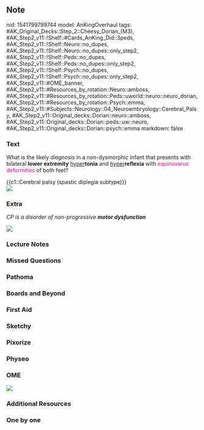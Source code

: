 ## Note
nid: 1541799799744
model: AnKingOverhaul
tags: #AK_Original_Decks::Step_2::Cheesy_Dorian_(M3), #AK_Step2_v11::!Shelf::#Cards_AnKing_Did::3peds, #AK_Step2_v11::!Shelf::Neuro::no_dupes, #AK_Step2_v11::!Shelf::Neuro::no_dupes::only_step2, #AK_Step2_v11::!Shelf::Peds::no_dupes, #AK_Step2_v11::!Shelf::Peds::no_dupes::only_step2, #AK_Step2_v11::!Shelf::Psych::no_dupes, #AK_Step2_v11::!Shelf::Psych::no_dupes::only_step2, #AK_Step2_v11::#OME_banner, #AK_Step2_v11::#Resources_by_rotation::Neuro::amboss, #AK_Step2_v11::#Resources_by_rotation::Peds::uworld::neuro::neuro_dorian, #AK_Step2_v11::#Resources_by_rotation::Psych::emma, #AK_Step2_v11::#Subjects::Neurology::04_Neuroembryology::Cerebral_Palsy, #AK_Step2_v11::Original_decks::Dorian::neuro::amboss, #AK_Step2_v11::Original_decks::Dorian::peds::uw::neuro, #AK_Step2_v11::Original_decks::Dorian::psych::emma
markdown: false

### Text
What is the likely <i>diagnosis</i> in a non-dysmorphic infant that
presents with bilateral <b>lower</b> <b>extremity</b>
<u>hyper</u><b>tonia</b> and <u>hyper</u><b>reflexia</b> with
<font color="#FC0280">equinovarus deformities</font> of both feet?
<div>
  {{c1::Cerebral palsy (spastic diplegia subtype)}}
</div>
<div><img src="equinovarus...png" class="resizer"></div>

### Extra
<i>CP is a disorder of non-progressive <b>motor dysfunction</b></i>
<div>
  <div>
    <i><img src="i%20hat%20emy%20life.png"></i>
  </div>
</div>

### Lecture Notes


### Missed Questions


### Pathoma


### Boards and Beyond


### First Aid


### Sketchy


### Pixorize


### Physeo


### OME
<div class="ome-widget">
  <a href="https://onlinemeded.org?ref=anki"><img src=
  "_OME_AnkiFlashcards_General_4.png"></a>
</div>

### Additional Resources


### One by one

